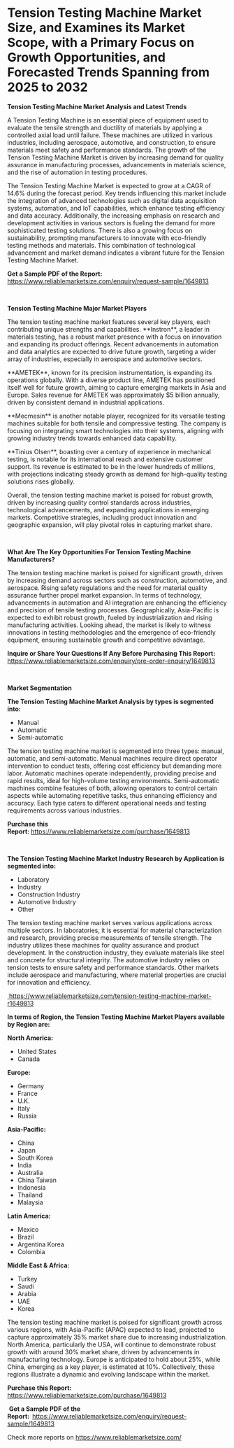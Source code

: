 <p><h1>Tension Testing Machine Market Size, and Examines its Market Scope, with a Primary Focus on Growth Opportunities, and Forecasted Trends Spanning from 2025 to 2032</h1></p><p><strong>Tension Testing Machine Market Analysis and Latest Trends</strong></p>
<p><p>A Tension Testing Machine is an essential piece of equipment used to evaluate the tensile strength and ductility of materials by applying a controlled axial load until failure. These machines are utilized in various industries, including aerospace, automotive, and construction, to ensure materials meet safety and performance standards. The growth of the Tension Testing Machine Market is driven by increasing demand for quality assurance in manufacturing processes, advancements in materials science, and the rise of automation in testing procedures.</p><p>The Tension Testing Machine Market is expected to grow at a CAGR of 14.6% during the forecast period. Key trends influencing this market include the integration of advanced technologies such as digital data acquisition systems, automation, and IoT capabilities, which enhance testing efficiency and data accuracy. Additionally, the increasing emphasis on research and development activities in various sectors is fueling the demand for more sophisticated testing solutions. There is also a growing focus on sustainability, prompting manufacturers to innovate with eco-friendly testing methods and materials. This combination of technological advancement and market demand indicates a vibrant future for the Tension Testing Machine Market.</p></p>
<p><strong>Get a Sample PDF of the Report:&nbsp;</strong> <a href="https://www.reliablemarketsize.com/enquiry/request-sample/1649813?utm_campaign=3367&utm_medium=2&utm_source=Github&utm_content=ia&utm_term=09042025&utm_id=tension-testing-machine">https://www.reliablemarketsize.com/enquiry/request-sample/1649813</a></p>
<p>&nbsp;</p>
<p><strong>Tension Testing Machine Major Market Players</strong></p>
<p><p>The tension testing machine market features several key players, each contributing unique strengths and capabilities. **Instron**, a leader in materials testing, has a robust market presence with a focus on innovation and expanding its product offerings. Recent advancements in automation and data analytics are expected to drive future growth, targeting a wider array of industries, especially in aerospace and automotive sectors.</p><p>**AMETEK**, known for its precision instrumentation, is expanding its operations globally. With a diverse product line, AMETEK has positioned itself well for future growth, aiming to capture emerging markets in Asia and Europe. Sales revenue for AMETEK was approximately $5 billion annually, driven by consistent demand in industrial applications.</p><p>**Mecmesin** is another notable player, recognized for its versatile testing machines suitable for both tensile and compressive testing. The company is focusing on integrating smart technologies into their systems, aligning with growing industry trends towards enhanced data capability.</p><p>**Tinius Olsen**, boasting over a century of experience in mechanical testing, is notable for its international reach and extensive customer support. Its revenue is estimated to be in the lower hundreds of millions, with projections indicating steady growth as demand for high-quality testing solutions rises globally.</p><p>Overall, the tension testing machine market is poised for robust growth, driven by increasing quality control standards across industries, technological advancements, and expanding applications in emerging markets. Competitive strategies, including product innovation and geographic expansion, will play pivotal roles in capturing market share.</p></p>
<p>&nbsp;</p>
<p><strong>What Are The Key Opportunities For Tension Testing Machine Manufacturers?</strong></p>
<p><p>The tension testing machine market is poised for significant growth, driven by increasing demand across sectors such as construction, automotive, and aerospace. Rising safety regulations and the need for material quality assurance further propel market expansion. In terms of technology, advancements in automation and AI integration are enhancing the efficiency and precision of tensile testing processes. Geographically, Asia-Pacific is expected to exhibit robust growth, fueled by industrialization and rising manufacturing activities. Looking ahead, the market is likely to witness innovations in testing methodologies and the emergence of eco-friendly equipment, ensuring sustainable growth and competitive advantage.</p></p>
<p><strong>Inquire or Share Your Questions If Any Before Purchasing This Report:</strong> <a href="https://www.reliablemarketsize.com/enquiry/pre-order-enquiry/1649813?utm_campaign=3367&utm_medium=2&utm_source=Github&utm_content=ia&utm_term=09042025&utm_id=tension-testing-machine">https://www.reliablemarketsize.com/enquiry/pre-order-enquiry/1649813</a></p>
<p>&nbsp;</p>
<p><strong>Market Segmentation</strong></p>
<p><strong>The Tension Testing Machine Market Analysis by types is segmented into:</strong></p>
<p><ul><li>Manual</li><li>Automatic</li><li>Semi-automatic</li></ul></p>
<p><p>The tension testing machine market is segmented into three types: manual, automatic, and semi-automatic. Manual machines require direct operator intervention to conduct tests, offering cost efficiency but demanding more labor. Automatic machines operate independently, providing precise and rapid results, ideal for high-volume testing environments. Semi-automatic machines combine features of both, allowing operators to control certain aspects while automating repetitive tasks, thus enhancing efficiency and accuracy. Each type caters to different operational needs and testing requirements across various industries.</p></p>
<p><strong>Purchase this Report:&nbsp;</strong><a href="https://www.reliablemarketsize.com/purchase/1649813?utm_campaign=3367&utm_medium=2&utm_source=Github&utm_content=ia&utm_term=09042025&utm_id=tension-testing-machine">https://www.reliablemarketsize.com/purchase/1649813</a></p>
<p>&nbsp;</p>
<p><strong>The Tension Testing Machine Market Industry Research by Application is segmented into:</strong></p>
<p><ul><li>Laboratory</li><li>Industry</li><li>Construction Industry</li><li>Automotive Industry</li><li>Other</li></ul></p>
<p><p>The tension testing machine market serves various applications across multiple sectors. In laboratories, it is essential for material characterization and research, providing precise measurements of tensile strength. The industry utilizes these machines for quality assurance and product development. In the construction industry, they evaluate materials like steel and concrete for structural integrity. The automotive industry relies on tension tests to ensure safety and performance standards. Other markets include aerospace and manufacturing, where material properties are crucial for innovation and efficiency.</p></p>
<p><a href="https://www.reliablemarketsize.com/tension-testing-machine-market-r1649813?utm_campaign=3367&utm_medium=2&utm_source=Github&utm_content=ia&utm_term=09042025&utm_id=tension-testing-machine">&nbsp;https://www.reliablemarketsize.com/tension-testing-machine-market-r1649813</a></p>
<p><strong>In terms of Region, the Tension Testing Machine Market Players available by Region are:</strong></p>
<p>
    <p> <strong> North America: </strong>
        <ul>
            <li>United States</li>
            <li>Canada</li>
        </ul>
        </p> 
    <p> <strong> Europe: </strong>
        <ul>
            <li>Germany</li>
            <li>France</li>
            <li>U.K.</li>
            <li>Italy</li>
            <li>Russia</li>
        </ul>
        </p> 
    <p> <strong> Asia-Pacific: </strong>
        <ul>
            <li>China</li>
            <li>Japan</li>
            <li>South Korea</li>
            <li>India</li>
            <li>Australia</li>
            <li>China Taiwan</li>
            <li>Indonesia</li>
            <li>Thailand</li>
            <li>Malaysia</li>
        </ul>
        </p> 
    <p> <strong> Latin America: </strong>
        <ul>
            <li>Mexico</li>
            <li>Brazil</li>
            <li>Argentina Korea</li>
            <li>Colombia</li>
        </ul>
        </p> 
    <p> <strong> Middle East & Africa: </strong>
        <ul>
            <li>Turkey</li>
            <li>Saudi</li>
            <li>Arabia</li>
            <li>UAE</li>
            <li>Korea</li>
        </ul>
    </p>
    </p>
<p><p>The tension testing machine market is poised for significant growth across various regions, with Asia-Pacific (APAC) expected to lead, projected to capture approximately 35% market share due to increasing industrialization. North America, particularly the USA, will continue to demonstrate robust growth with around 30% market share, driven by advancements in manufacturing technology. Europe is anticipated to hold about 25%, while China, emerging as a key player, is estimated at 10%. Collectively, these regions illustrate a dynamic and evolving landscape within the market.</p></p>
<p><strong>Purchase this Report: </strong><a href="https://www.reliablemarketsize.com/purchase/1649813?utm_campaign=3367&utm_medium=2&utm_source=Github&utm_content=ia&utm_term=09042025&utm_id=tension-testing-machine">https://www.reliablemarketsize.com/purchase/1649813</a></p>
<p>&nbsp;<strong>Get a Sample PDF of the Report:&nbsp;&nbsp;</strong><a href="https://www.reliablemarketsize.com/enquiry/request-sample/1649813?utm_campaign=3367&utm_medium=2&utm_source=Github&utm_content=ia&utm_term=09042025&utm_id=tension-testing-machine">https://www.reliablemarketsize.com/enquiry/request-sample/1649813</a></p>
<p><strong></strong></p>
<p>Check more reports on <a href="https://www.reliablemarketsize.com/?utm_campaign=3367&utm_medium=2&utm_source=Github&utm_content=ia&utm_term=09042025&utm_id=tension-testing-machine">https://www.reliablemarketsize.com/</a></p>